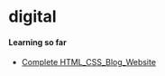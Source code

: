 # digital

#### Learning so far
* [Complete HTML_CSS_Blog_Website](https://github.com/akashyap2013/Complete_HTML_CSS_Blog_Website)
